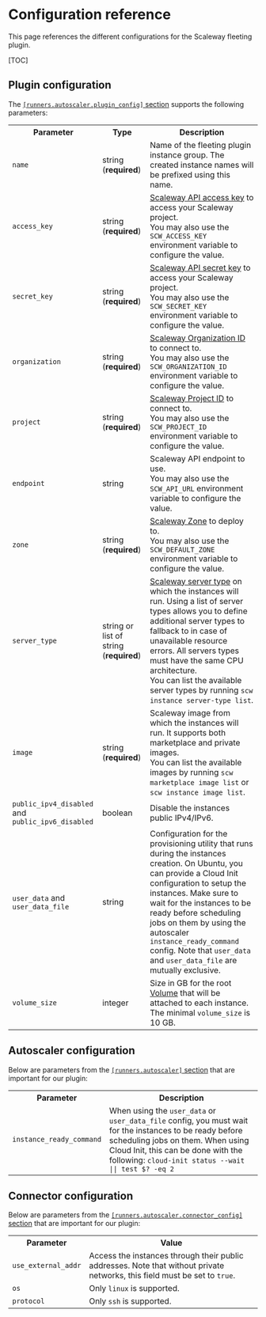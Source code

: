 # Configuration reference

This page references the different configurations for the Scaleway fleeting plugin.

[TOC]

## Plugin configuration

The [`[runners.autoscaler.plugin_config]` section](https://docs.gitlab.com/runner/configuration/advanced-configuration.html#the-runnersautoscalerplugin_config-section) supports the following parameters:

<table>
  <tr>
    <th>Parameter</th>
    <th>Type</th>
    <th>Description</th>
  </tr>
  <tr>
    <td><code>name</code></td>
    <td>string (<strong>required</strong>)</td>
    <td>
      Name of the fleeting plugin instance group. The created instance names will be
      prefixed using this name.
    </td>
  </tr>
  <tr>
    <td><code>access_key</code></td>
    <td>string (<strong>required</strong>)</td>
    <td>
      <a href="https://www.scaleway.com/en/docs/iam/how-to/create-api-keys/">Scaleway API access key</a>
      to access your Scaleway project.
      <br>
      You may also use the <code>SCW_ACCESS_KEY</code> environment variable to configure the value.
    </td>
  </tr>
  <tr>
    <td><code>secret_key</code></td>
    <td>string (<strong>required</strong>)</td>
    <td>
      <a href="https://www.scaleway.com/en/docs/iam/how-to/create-api-keys/">Scaleway API secret key</a>
      to access your Scaleway project.
      <br>
      You may also use the <code>SCW_SECRET_KEY</code> environment variable to configure the value.
    </td>
  </tr>
  <tr>
    <td><code>organization</code></td>
    <td>string (<strong>required</strong>)</td>
    <td>
      <a href="https://www.scaleway.com/en/docs/organizations-and-projects/concepts/">Scaleway Organization ID</a>
      to connect to.
      <br>
      You may also use the <code>SCW_ORGANIZATION_ID</code> environment variable to configure the value.
    </td>
  </tr>
  <tr>
    <td><code>project</code></td>
    <td>string (<strong>required</strong>)</td>
    <td>
      <a href="https://www.scaleway.com/en/docs/organizations-and-projects/concepts/">Scaleway Project ID</a>
      to connect to.
      <br>
      You may also use the <code>SCW_PROJECT_ID</code> environment variable to configure the value.
    </td>
  </tr>
  <tr>
    <td><code>endpoint</code></td>
    <td>string</td>
    <td>
      Scaleway API endpoint to use.
      <br>
      You may also use the <code>SCW_API_URL</code> environment variable to configure the value.
    </td>
  </tr>
  <tr>
    <td><code>zone</code></td>
    <td>string (<strong>required</strong>)</td>
    <td>
      <a href="https://www.scaleway.com/en/docs/account/reference-content/products-availability/">Scaleway Zone</a>
      to deploy to.
      <br>
      You may also use the <code>SCW_DEFAULT_ZONE</code> environment variable to configure the value.
    </td>
  </tr>
  <tr>
    <td><code>server_type</code></td>
    <td>string or list of string (<strong>required</strong>)</td>
    <td>
      <a href="https://www.scaleway.com/en/docs/account/reference-content/products-availability/">Scaleway server type</a>
      on which the instances will run. Using a list of server types allows you to define
      additional server types to fallback to in case of unavailable resource errors. All
      servers types must have the same CPU architecture.
      <br>
      You can list the available server types by running <code>scw instance server-type list</code>.
    </td>
  </tr>
  <tr>
    <td><code>image</code></td>
    <td>string (<strong>required</strong>)</td>
    <td>
      Scaleway image from which the instances will run. It supports both marketplace and private images.
      <br>
      You can list the available images by running <code>scw marketplace image list</code> or <code>scw instance image list</code>.
    </td>
  </tr>
  <tr>
    <td><code>public_ipv4_disabled</code> and <code>public_ipv6_disabled</code></td>
    <td>boolean</td>
    <td>
      Disable the instances public IPv4/IPv6.
    </td>
  </tr>
  <tr>
    <td><code>user_data</code> and <code>user_data_file</code></td>
    <td>string</td>
    <td>
      Configuration for the provisioning utility that runs during the instances creation.
      On Ubuntu, you can provide a Cloud Init configuration to setup the instances. Make
      sure to wait for the instances to be ready before scheduling jobs on them by using
      the autoscaler <code>instance_ready_command</code> config.
      Note that <code>user_data</code> and <code>user_data_file</code> are mutually exclusive.
    </td>
  </tr>
  <tr>
    <td><code>volume_size</code></td>
    <td>integer</td>
    <td>
      Size in GB for the root <a href="https://www.scaleway.com/en/docs/instances/concepts/#block-volumes">Volume</a>
      that will be attached to each instance. The minimal <code>volume_size</code> is 10 GB.
    </td>
  </tr>
</table>

## Autoscaler configuration

Below are parameters from the [`[runners.autoscaler]` section](https://docs.gitlab.com/runner/configuration/advanced-configuration.html#the-runnersautoscaler-section) that are important for our plugin:

<table>
  <tr>
    <th>Parameter</th>
    <th>Description</th>
  </tr>
  <tr>
    <td><code>instance_ready_command</code></td>
    <td>
      When using the <code>user_data</code> or <code>user_data_file</code> config, you
      must wait for the instances to be ready before scheduling jobs on them. When using
      Cloud Init, this can be done with the following: <code>cloud-init status --wait || test $? -eq 2</code>
    </td>
  </tr>
</table>

## Connector configuration

Below are parameters from the [`[runners.autoscaler.connector_config]` section](https://docs.gitlab.com/runner/configuration/advanced-configuration.html#the-runnersautoscalerconnector_config-section) that are important for our plugin:

<table>
  <tr>
    <th>Parameter</th>
    <th>Value</th>
  </tr>
  <tr>
    <td><code>use_external_addr</code></td>
    <td>
      Access the instances through their public addresses. Note that without private
      networks, this field must be set to <code>true</code>.
    </td>
  </tr>
  <tr>
    <td><code>os</code></td>
    <td>Only <code>linux</code> is supported.</td>
  </tr>
    <tr>
    <td><code>protocol</code></td>
    <td>Only <code>ssh</code> is supported.</td>
  </tr>
</table>
